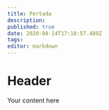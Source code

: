 ```yaml
---
title: Portada
description: 
published: true
date: 2020-08-14T17:10:57.489Z
tags: 
editor: markdown
---
```


# Header
Your content here